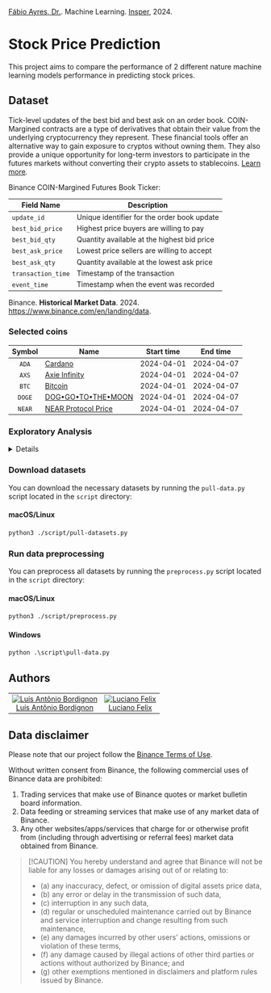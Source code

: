 [Fábio Ayres, Dr.](http://lattes.cnpq.br/6229400946752974). Machine Learning.
[Insper](https://github.com/Insper), 2024.

# Stock Price Prediction

This project aims to compare the performance of 2 different nature machine
learning models performance in predicting stock prices.

## Dataset

Tick-level updates of the best bid and best ask on an order book. COIN-Margined
contracts are a type of derivatives that obtain their value from the underlying
cryptocurrency they represent. These financial tools offer an alternative way to
gain exposure to cryptos without owning them. They also provide a unique
opportunity for long-term investors to participate in the futures markets
without converting their crypto assets to stablecoins.
[Learn more](https://www.binance.com/en/blog/futures/coinmargined-or-usd%E2%93%A2margined-what-futures-contract-suits-you-421499824684903739).

Binance COIN-Margined Futures Book Ticker:

| Field Name         | Description                                 |
| ------------------ | ------------------------------------------- |
| `update_id`        | Unique identifier for the order book update |
| `best_bid_price`   | Highest price buyers are willing to pay     |
| `best_bid_qty`     | Quantity available at the highest bid price |
| `best_ask_price`   | Lowest price sellers are willing to accept  |
| `best_ask_qty`     | Quantity available at the lowest ask price  |
| `transaction_time` | Timestamp of the transaction                |
| `event_time`       | Timestamp when the event was recorded       |

Binance. **Historical Market Data**. 2024.
https://www.binance.com/en/landing/data.

### Selected coins

| Symbol | Name                                                                           | Start time | End time   |
| :----: | ------------------------------------------------------------------------------ | ---------- | ---------- |
| `ADA`  | [Cardano](https://www.binance.com/en/price/cardano)                            | 2024-04-01 | 2024-04-07 |
| `AXS`  | [Axie Infinity](https://www.binance.com/en/price/axie-infinity)                | 2024-04-01 | 2024-04-07 |
| `BTC`  | [Bitcoin](https://www.binance.com/en/price/bitcoin)                            | 2024-04-01 | 2024-04-07 |
| `DOGE` | [DOG•GO•TO•THE•MOON](https://www.binance.com/en/price/dog-go-to-the-moon-rune) | 2024-04-01 | 2024-04-07 |
| `NEAR` | [NEAR Protocol Price](https://www.binance.com/en/price/near-protocol)          | 2024-04-01 | 2024-04-07 |

### Exploratory Analysis

<details>

| Symbol |                 Day 1                 |                 Day 2                 |                 Day 3                 |                 Day 4                 |                 Day 5                 |
| :----: | :-----------------------------------: | :-----------------------------------: | :-----------------------------------: | :-----------------------------------: | :-----------------------------------: |
| `ADA`  | ![](assets/image/ADA-day_1-ohlc.svg)  | ![](assets/image/ADA-day_2-ohlc.svg)  | ![](assets/image/ADA-day_3-ohlc.svg)  | ![](assets/image/ADA-day_4-ohlc.svg)  | ![](assets/image/ADA-day_5-ohlc.svg)  |
| `AXS`  | ![](assets/image/AXS-day_1-ohlc.svg)  | ![](assets/image/AXS-day_2-ohlc.svg)  | ![](assets/image/AXS-day_3-ohlc.svg)  | ![](assets/image/AXS-day_4-ohlc.svg)  | ![](assets/image/AXS-day_5-ohlc.svg)  |
| `BTC`  | ![](assets/image/BTC-day_1-ohlc.svg)  | ![](assets/image/BTC-day_2-ohlc.svg)  | ![](assets/image/BTC-day_3-ohlc.svg)  | ![](assets/image/BTC-day_4-ohlc.svg)  | ![](assets/image/BTC-day_5-ohlc.svg)  |
| `DOGE` | ![](assets/image/DOGE-day_1-ohlc.svg) | ![](assets/image/DOGE-day_2-ohlc.svg) | ![](assets/image/DOGE-day_3-ohlc.svg) | ![](assets/image/DOGE-day_4-ohlc.svg) | ![](assets/image/DOGE-day_5-ohlc.svg) |
| `NEAR` | ![](assets/image/NEAR-day_1-ohlc.svg) | ![](assets/image/NEAR-day_2-ohlc.svg) | ![](assets/image/NEAR-day_3-ohlc.svg) | ![](assets/image/NEAR-day_4-ohlc.svg) | ![](assets/image/NEAR-day_5-ohlc.svg) |

</details>

### Download datasets

You can download the necessary datasets by running the `pull-data.py` script
located in the `script` directory:

#### macOS/Linux

```sh
python3 ./script/pull-datasets.py
```

### Run data preprocessing

You can preprocess all datasets by running the `preprocess.py` script located in
the `script` directory:

#### macOS/Linux

```sh
python3 ./script/preprocess.py
```

#### Windows

```ps
python .\script\pull-data.py
```

## Authors

<table>
   <tr>
      <td align="center">
         <a href="https://github.com/LuisAntonioBordignon"><img src="https://avatars.githubusercontent.com/LuisAntonioBordignon" alt="Luís Antônio Bordignon" width="256"/><br />
         Luís Antônio Bordignon</a>
      </td>
      <td align="center">
         <a href="https://github.com/FelixLuciano"><img src="https://avatars.githubusercontent.com/FelixLuciano" alt="Luciano Felix" width="256"/><br />
         Luciano Felix</a>
      </td>
   </tr>
</table>

## Data disclaimer

Please note that our project follow the
[Binance Terms of Use](https://www.binance.com/en/terms).

Without written consent from Binance, the following commercial uses of Binance
data are prohibited:

1. Trading services that make use of Binance quotes or market bulletin board
   information.
2. Data feeding or streaming services that make use of any market data of
   Binance.
3. Any other websites/apps/services that charge for or otherwise profit from
   (including through advertising or referral fees) market data obtained from
   Binance.

> [!CAUTION] You hereby understand and agree that Binance will not be liable for
> any losses or damages arising out of or relating to:
>
> - (a) any inaccuracy, defect, or omission of digital assets price data,
> - (b) any error or delay in the transmission of such data,
> - (c) interruption in any such data,
> - (d) regular or unscheduled maintenance carried out by Binance and service
  > interruption and change resulting from such maintenance,
> - (e) any damages incurred by other users’ actions, omissions or violation of
  > these terms,
> - (f) any damage caused by illegal actions of other third parties or actions
  > without authorized by Binance; and
> - (g) other exemptions mentioned in disclaimers and platform rules issued by
  > Binance.
